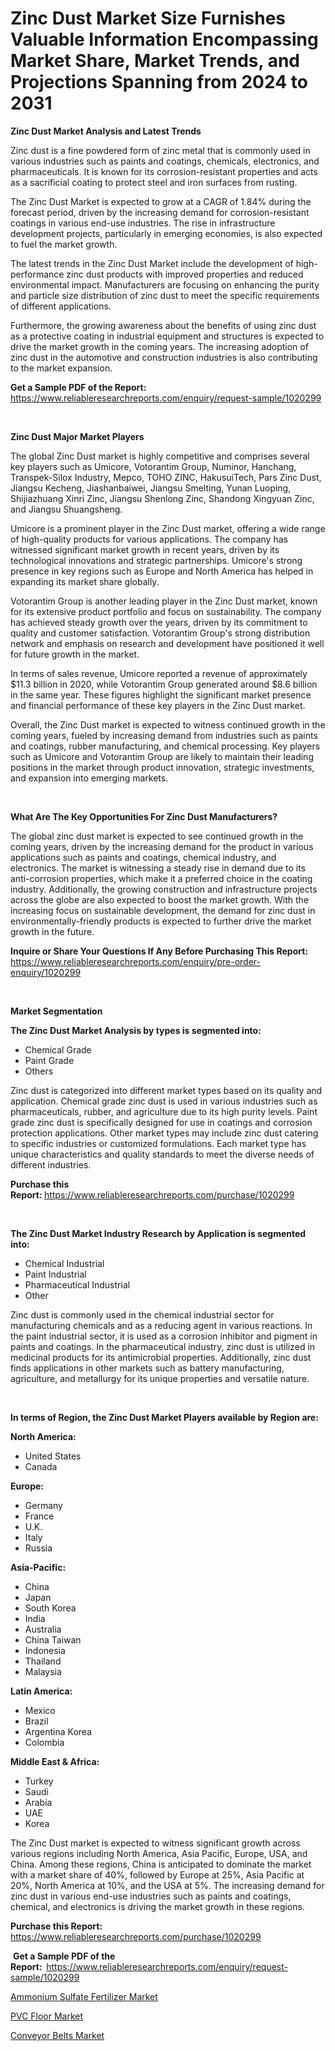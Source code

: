<p><h1>Zinc Dust Market Size Furnishes Valuable Information Encompassing Market Share, Market Trends, and Projections Spanning from 2024 to 2031</h1></p><p><strong>Zinc Dust Market Analysis and Latest Trends</strong></p>
<p><p>Zinc dust is a fine powdered form of zinc metal that is commonly used in various industries such as paints and coatings, chemicals, electronics, and pharmaceuticals. It is known for its corrosion-resistant properties and acts as a sacrificial coating to protect steel and iron surfaces from rusting.</p><p>The Zinc Dust Market is expected to grow at a CAGR of 1.84% during the forecast period, driven by the increasing demand for corrosion-resistant coatings in various end-use industries. The rise in infrastructure development projects, particularly in emerging economies, is also expected to fuel the market growth.</p><p>The latest trends in the Zinc Dust Market include the development of high-performance zinc dust products with improved properties and reduced environmental impact. Manufacturers are focusing on enhancing the purity and particle size distribution of zinc dust to meet the specific requirements of different applications.</p><p>Furthermore, the growing awareness about the benefits of using zinc dust as a protective coating in industrial equipment and structures is expected to drive the market growth in the coming years. The increasing adoption of zinc dust in the automotive and construction industries is also contributing to the market expansion.</p></p>
<p><strong>Get a Sample PDF of the Report:&nbsp;</strong> <a href="https://www.reliableresearchreports.com/enquiry/request-sample/1020299">https://www.reliableresearchreports.com/enquiry/request-sample/1020299</a></p>
<p>&nbsp;</p>
<p><strong>Zinc Dust Major Market Players</strong></p>
<p><p>The global Zinc Dust market is highly competitive and comprises several key players such as Umicore, Votorantim Group, Numinor, Hanchang, Transpek-Silox Industry, Mepco, TOHO ZINC, HakusuiTech, Pars Zinc Dust, Jiangsu Kecheng, Jiashanbaiwei, Jiangsu Smelting, Yunan Luoping, Shijiazhuang Xinri Zinc, Jiangsu Shenlong Zinc, Shandong Xingyuan Zinc, and Jiangsu Shuangsheng.</p><p>Umicore is a prominent player in the Zinc Dust market, offering a wide range of high-quality products for various applications. The company has witnessed significant market growth in recent years, driven by its technological innovations and strategic partnerships. Umicore's strong presence in key regions such as Europe and North America has helped in expanding its market share globally.</p><p>Votorantim Group is another leading player in the Zinc Dust market, known for its extensive product portfolio and focus on sustainability. The company has achieved steady growth over the years, driven by its commitment to quality and customer satisfaction. Votorantim Group's strong distribution network and emphasis on research and development have positioned it well for future growth in the market.</p><p>In terms of sales revenue, Umicore reported a revenue of approximately $11.3 billion in 2020, while Votorantim Group generated around $8.6 billion in the same year. These figures highlight the significant market presence and financial performance of these key players in the Zinc Dust market.</p><p>Overall, the Zinc Dust market is expected to witness continued growth in the coming years, fueled by increasing demand from industries such as paints and coatings, rubber manufacturing, and chemical processing. Key players such as Umicore and Votorantim Group are likely to maintain their leading positions in the market through product innovation, strategic investments, and expansion into emerging markets.</p></p>
<p>&nbsp;</p>
<p><strong>What Are The Key Opportunities For Zinc Dust Manufacturers?</strong></p>
<p><p>The global zinc dust market is expected to see continued growth in the coming years, driven by the increasing demand for the product in various applications such as paints and coatings, chemical industry, and electronics. The market is witnessing a steady rise in demand due to its anti-corrosion properties, which make it a preferred choice in the coating industry. Additionally, the growing construction and infrastructure projects across the globe are also expected to boost the market growth. With the increasing focus on sustainable development, the demand for zinc dust in environmentally-friendly products is expected to further drive the market growth in the future.</p></p>
<p><strong>Inquire or Share Your Questions If Any Before Purchasing This Report:</strong> <a href="https://www.reliableresearchreports.com/enquiry/pre-order-enquiry/1020299">https://www.reliableresearchreports.com/enquiry/pre-order-enquiry/1020299</a></p>
<p>&nbsp;</p>
<p><strong>Market Segmentation</strong></p>
<p><strong>The Zinc Dust Market Analysis by types is segmented into:</strong></p>
<p><ul><li>Chemical Grade</li><li>Paint Grade</li><li>Others</li></ul></p>
<p><p>Zinc dust is categorized into different market types based on its quality and application. Chemical grade zinc dust is used in various industries such as pharmaceuticals, rubber, and agriculture due to its high purity levels. Paint grade zinc dust is specifically designed for use in coatings and corrosion protection applications. Other market types may include zinc dust catering to specific industries or customized formulations. Each market type has unique characteristics and quality standards to meet the diverse needs of different industries.</p></p>
<p><strong>Purchase this Report:&nbsp;</strong><a href="https://www.reliableresearchreports.com/purchase/1020299">https://www.reliableresearchreports.com/purchase/1020299</a></p>
<p>&nbsp;</p>
<p><strong>The Zinc Dust Market Industry Research by Application is segmented into:</strong></p>
<p><ul><li>Chemical Industrial</li><li>Paint Industrial</li><li>Pharmaceutical Industrial</li><li>Other</li></ul></p>
<p><p>Zinc dust is commonly used in the chemical industrial sector for manufacturing chemicals and as a reducing agent in various reactions. In the paint industrial sector, it is used as a corrosion inhibitor and pigment in paints and coatings. In the pharmaceutical industry, zinc dust is utilized in medicinal products for its antimicrobial properties. Additionally, zinc dust finds applications in other markets such as battery manufacturing, agriculture, and metallurgy for its unique properties and versatile nature.</p></p>
<p>&nbsp;</p>
<p><strong>In terms of Region, the Zinc Dust Market Players available by Region are:</strong></p>
<p>
    <p> <strong> North America: </strong>
        <ul>
            <li>United States</li>
            <li>Canada</li>
        </ul>
        </p> 
    <p> <strong> Europe: </strong>
        <ul>
            <li>Germany</li>
            <li>France</li>
            <li>U.K.</li>
            <li>Italy</li>
            <li>Russia</li>
        </ul>
        </p> 
    <p> <strong> Asia-Pacific: </strong>
        <ul>
            <li>China</li>
            <li>Japan</li>
            <li>South Korea</li>
            <li>India</li>
            <li>Australia</li>
            <li>China Taiwan</li>
            <li>Indonesia</li>
            <li>Thailand</li>
            <li>Malaysia</li>
        </ul>
        </p> 
    <p> <strong> Latin America: </strong>
        <ul>
            <li>Mexico</li>
            <li>Brazil</li>
            <li>Argentina Korea</li>
            <li>Colombia</li>
        </ul>
        </p> 
    <p> <strong> Middle East & Africa: </strong>
        <ul>
            <li>Turkey</li>
            <li>Saudi</li>
            <li>Arabia</li>
            <li>UAE</li>
            <li>Korea</li>
        </ul>
    </p>
    </p>
<p><p>The Zinc Dust market is expected to witness significant growth across various regions including North America, Asia Pacific, Europe, USA, and China. Among these regions, China is anticipated to dominate the market with a market share of 40%, followed by Europe at 25%, Asia Pacific at 20%, North America at 10%, and the USA at 5%. The increasing demand for zinc dust in various end-use industries such as paints and coatings, chemical, and electronics is driving the market growth in these regions.</p></p>
<p><strong>Purchase this Report: </strong><a href="https://www.reliableresearchreports.com/purchase/1020299">https://www.reliableresearchreports.com/purchase/1020299</a></p>
<p>&nbsp;<strong>Get a Sample PDF of the Report:&nbsp;&nbsp;</strong><a href="https://www.reliableresearchreports.com/enquiry/request-sample/1020299">https://www.reliableresearchreports.com/enquiry/request-sample/1020299</a></p>
<p><strong></strong></p>
<p><p><a href="https://github.com/yoshih12/Market-Research-Report-List-2/blob/main/ammonium-sulfate-fertilizer-market.md">Ammonium Sulfate Fertilizer Market</a></p><p><a href="https://github.com/jerrycopelandthomaswsqd8q/Market-Research-Report-List-1/blob/main/pvc-floor-market.md">PVC Floor Market</a></p><p><a href="https://github.com/brenzgnarento/Market-Research-Report-List-1/blob/main/conveyor-belts-market.md">Conveyor Belts Market</a></p></p>